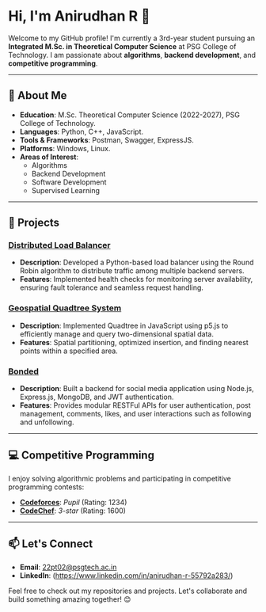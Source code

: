 # Hi, I'm Anirudhan R 👋

Welcome to my GitHub profile! I'm currently a 3rd-year student pursuing an **Integrated M.Sc. in Theoretical Computer Science** at PSG College of Technology. I am passionate about **algorithms**, **backend development**, and **competitive programming**.

---

## 🌟 About Me
- **Education**: M.Sc. Theoretical Computer Science (2022-2027), PSG College of Technology.
- **Languages**: Python, C++, JavaScript.
- **Tools & Frameworks**: Postman, Swagger, ExpressJS.
- **Platforms**: Windows, Linux.
- **Areas of Interest**: 
  - Algorithms
  - Backend Development
  - Software Development
  - Supervised Learning

---

## 🚀 Projects

### [Distributed Load Balancer](https://github.com/ani-here/Load-Balancer)
- **Description**: Developed a Python-based load balancer using the Round Robin algorithm to distribute traffic among multiple backend servers.
- **Features**: Implemented health checks for monitoring server availability, ensuring fault tolerance and seamless request handling.

### [Geospatial Quadtree System](https://github.com/ani-here/Geospatial-Quadtree-System)
- **Description**: Implemented Quadtree in JavaScript using p5.js to efficiently manage and query two-dimensional spatial data.
- **Features**: Spatial partitioning, optimized insertion, and finding nearest points within a specified area.

### [Bonded](https://github.com/ani-here/Bonded)
- **Description**: Built a backend for social media application using Node.js, Express.js, MongoDB, and JWT authentication.
- **Features**: Provides modular RESTFul APIs for user authentication, post management, comments, likes, and user interactions such as following and unfollowing.

---

## 💻 Competitive Programming

I enjoy solving algorithmic problems and participating in competitive programming contests:
- [**Codeforces**](https://codeforces.com/profile/velvetglove03): *Pupil* (Rating: 1234)
- [**CodeChef**](https://www.codechef.com/users/anirudhan_r): *3-star* (Rating: 1600)

---

## 📫 Let's Connect
- **Email**: [22pt02@psgtech.ac.in](mailto:22pt02@psgtech.ac.in)
- **LinkedIn**: (https://www.linkedin.com/in/anirudhan-r-55792a283/)

Feel free to check out my repositories and projects. Let's collaborate and build something amazing together! 😊

